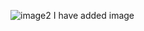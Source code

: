 ![image2](https://user-images.githubusercontent.com/61860466/158221053-57198d95-f47b-4334-a845-cc64d08a7ed7.jpg)
I have added image
